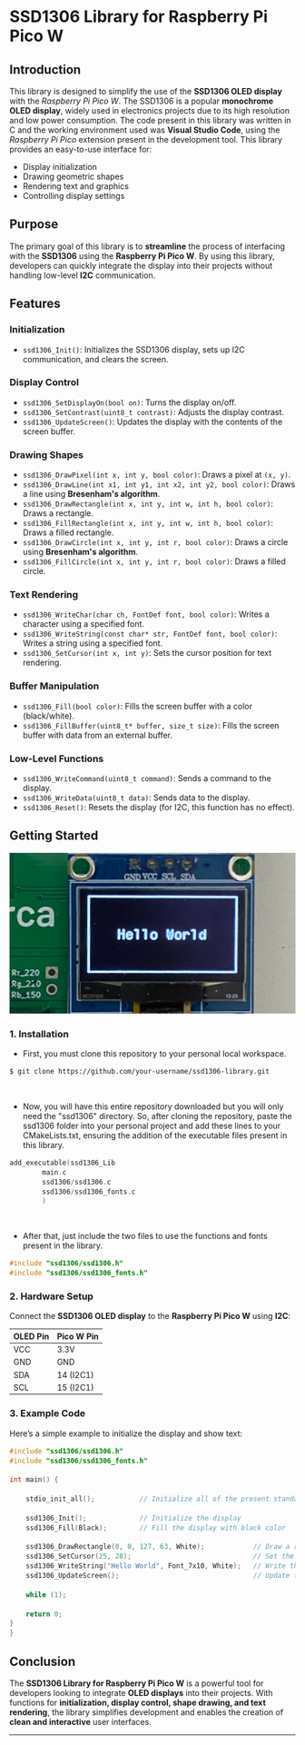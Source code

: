 # SSD1306 Library for Raspberry Pi Pico W

## Introduction
This library is designed to simplify the use of the **SSD1306 OLED display** with the *Raspberry Pi Pico W*. The SSD1306 is a popular **monochrome OLED display**, widely used in electronics projects due to its high resolution and low power consumption. The code present in this library was written in C and the working environment used was **Visual Studio Code**, using the *Raspberry Pi Pico* extension present in the development tool. This library provides an easy-to-use interface for:
- Display initialization
- Drawing geometric shapes
- Rendering text and graphics
- Controlling display settings

## Purpose
The primary goal of this library is to **streamline** the process of interfacing with the **SSD1306** using the **Raspberry Pi Pico W**. By using this library, developers can quickly integrate the display into their projects without handling low-level **I2C** communication.

## Features
### Initialization
- `ssd1306_Init()`: Initializes the SSD1306 display, sets up I2C communication, and clears the screen.

### Display Control
- `ssd1306_SetDisplayOn(bool on)`: Turns the display on/off.
- `ssd1306_SetContrast(uint8_t contrast)`: Adjusts the display contrast.
- `ssd1306_UpdateScreen()`: Updates the display with the contents of the screen buffer.

### Drawing Shapes
- `ssd1306_DrawPixel(int x, int y, bool color)`: Draws a pixel at `(x, y)`.
- `ssd1306_DrawLine(int x1, int y1, int x2, int y2, bool color)`: Draws a line using **Bresenham's algorithm**.
- `ssd1306_DrawRectangle(int x, int y, int w, int h, bool color)`: Draws a rectangle.
- `ssd1306_FillRectangle(int x, int y, int w, int h, bool color)`: Draws a filled rectangle.
- `ssd1306_DrawCircle(int x, int y, int r, bool color)`: Draws a circle using **Bresenham's algorithm**.
- `ssd1306_FillCircle(int x, int y, int r, bool color)`: Draws a filled circle.

### Text Rendering
- `ssd1306_WriteChar(char ch, FontDef font, bool color)`: Writes a character using a specified font.
- `ssd1306_WriteString(const char* str, FontDef font, bool color)`: Writes a string using a specified font.
- `ssd1306_SetCursor(int x, int y)`: Sets the cursor position for text rendering.

### Buffer Manipulation
- `ssd1306_Fill(bool color)`: Fills the screen buffer with a color (black/white).
- `ssd1306_FillBuffer(uint8_t* buffer, size_t size)`: Fills the screen buffer with data from an external buffer.

### Low-Level Functions
- `ssd1306_WriteCommand(uint8_t command)`: Sends a command to the display.
- `ssd1306_WriteData(uint8_t data)`: Sends data to the display.
- `ssd1306_Reset()`: Resets the display (for I2C, this function has no effect).

## Getting Started

![SSD1306 OLED Display](images/display.jpg)


### 1. **Installation**
- First, you must clone this repository to your personal local workspace.

```sh
$ git clone https://github.com/your-username/ssd1306-library.git
```

&nbsp;&nbsp;&nbsp;&nbsp;

- Now, you will have this entire repository downloaded but you will only need the "ssd1306" directory. So, after cloning the repository, paste the ssd1306 folder into your personal project and add these lines to your CMakeLists.txt, ensuring the addition of the executable files present in this library.
  
```c
add_executable(ssd1306_Lib
        main.c
        ssd1306/ssd1306.c
        ssd1306/ssd1306_fonts.c
        )
```

&nbsp;&nbsp;&nbsp;&nbsp;

- After that, just include the two files to use the functions and fonts present in the library.
  
```c
#include "ssd1306/ssd1306.h"
#include "ssd1306/ssd1306_fonts.h"
```


### 2. **Hardware Setup**
Connect the **SSD1306 OLED display** to the **Raspberry Pi Pico W** using **I2C**:

| OLED Pin | Pico W Pin |
|----------|-----------|
| VCC      | 3.3V      |
| GND      | GND       |
| SDA      | 14 (I2C1) |
| SCL      | 15 (I2C1) |

### 3. **Example Code**
Here’s a simple example to initialize the display and show text:

```c
#include "ssd1306/ssd1306.h"
#include "ssd1306/ssd1306_fonts.h"

int main() {

    stdio_init_all();           // Initialize all of the present standard stdio types that are linked into the binary.

    ssd1306_Init();             // Initialize the display
    ssd1306_Fill(Black);        // Fill the display with black color

    ssd1306_DrawRectangle(0, 0, 127, 63, White);            // Draw a rectangle from (0, 0) to (127, 31) with white color
    ssd1306_SetCursor(25, 28);                              // Set the cursor to the position (25, 28)
    ssd1306_WriteString("Hello World", Font_7x10, White);   // Write the string "Hello World" to the display
    ssd1306_UpdateScreen();                                 // Update the display

    while (1);
    
    return 0;
}
}
```

## Conclusion
The **SSD1306 Library for Raspberry Pi Pico W** is a powerful tool for developers looking to integrate **OLED displays** into their projects. With functions for **initialization, display control, shape drawing, and text rendering**, the library simplifies development and enables the creation of **clean and interactive** user interfaces.

---
